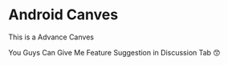 # Android Canves

This is a Advance Canves 

You Guys Can Give Me Feature Suggestion in Discussion Tab
😙
